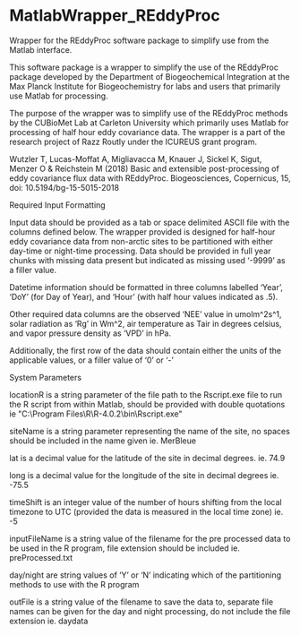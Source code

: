 # MatlabWrapper_REddyProc
Wrapper for the REddyProc software package to simplify use from the Matlab interface.


This software package is a wrapper to simplify the use of the REddyProc package developed by the Department of Biogeochemical Integration at the Max Planck Institute for Biogeochemistry for labs and users that primarily use Matlab for processing. 

The purpose of the wrapper was to simplify use of the REddyProc methods by the CUBioMet Lab at Carleton University which primarily uses Matlab for processing of half hour eddy covariance data. The wrapper is a part of the research project of Razz Routly under the ICUREUS grant program. 

Wutzler T, Lucas-Moffat A, Migliavacca M, Knauer J, Sickel K, Sigut, Menzer O & Reichstein M (2018) Basic and extensible post-processing of eddy covariance flux data with REddyProc. Biogeosciences, Copernicus, 15, doi: 10.5194/bg-15-5015-2018

Required Input Formatting

Input data should be provided as a tab or space delimited ASCII file with the columns defined below. The wrapper provided is designed for half-hour eddy covariance data from non-arctic sites to be partitioned with either day-time or night-time processing. Data should be provided in full year chunks with missing data present but indicated as missing used ‘-9999’ as a filler value.

Datetime information should be formatted in three columns labelled ‘Year’, ‘DoY’ (for Day of Year), and ‘Hour’ (with half hour values indicated as .5). 

Other required data columns are the observed ‘NEE’ value in umolm^2s^1, solar radiation as ‘Rg’ in Wm^2, air temperature as Tair in degrees celsius, and vapor pressure density as ‘VPD’ in hPa. 

Additionally, the first row of the data should contain either the units of the applicable values, or a filler value of ‘0’ or ‘-’

System Parameters
    
locationR is a string parameter of the file path to the Rscript.exe file to run the R script from within Matlab, should be provided with double quotations 
ie "C:\Program Files\R\R-4.0.2\bin\Rscript.exe"

siteName is a string parameter representing the name of the site, no spaces should be included in the name given
    ie. MerBleue

lat is a decimal value for the latitude of the site in decimal degrees.
    ie. 74.9

long is a decimal value for the longitude of the site in decimal degrees
    ie. -75.5

timeShift is an integer value of the number of hours shifting from the local timezone to UTC (provided the data is measured in the local time zone)
    ie. -5
    
inputFileName is a string value of the filename for the pre processed data to be used in the R program, file extension should be included
    ie. preProcessed.txt

day/night are string values of ‘Y’ or ‘N’ indicating which of the partitioning methods to use with the R program

outFile is a string value of the filename to save the data to, separate file names can be given for the day and night processing, do not include the file extension
    ie. daydata

